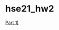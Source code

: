 # hse21_hw2
[Part 1)](https://colab.research.google.com/drive/1J6j8mFHjaKr3LVG7F-HTszVBLoop86wa?usp=sharing)

